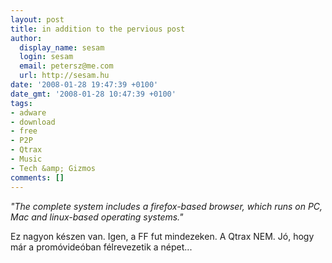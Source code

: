 ```yaml
---
layout: post
title: in addition to the pervious post
author:
  display_name: sesam
  login: sesam
  email: petersz@me.com
  url: http://sesam.hu
date: '2008-01-28 19:47:39 +0100'
date_gmt: '2008-01-28 10:47:39 +0100'
tags:
- adware
- download
- free
- P2P
- Qtrax
- Music
- Tech &amp; Gizmos
comments: []
---
```


_"The complete system includes a firefox-based browser, which runs on PC, Mac and linux-based operating systems."_

Ez nagyon készen van. Igen, a FF fut mindezeken. A Qtrax NEM. Jó, hogy már a promóvideóban félrevezetik a népet...
